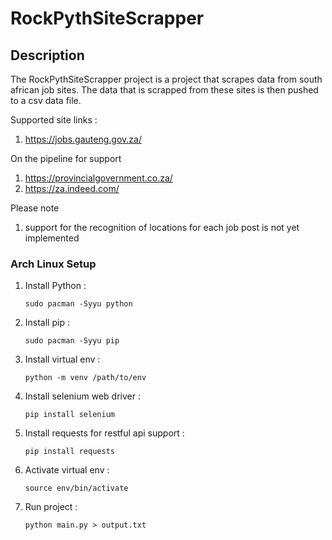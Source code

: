 # RockPythSiteScrapper

## Description
The RockPythSiteScrapper project is a project that scrapes data from south african job sites.
The data that is scrapped from these sites is then pushed to a csv data file.

Supported site links : 
1. https://jobs.gauteng.gov.za/

On the pipeline for support
1. https://provincialgovernment.co.za/
2. https://za.indeed.com/

Please note
1. support for the recognition of locations for each job post is not yet implemented

### Arch Linux Setup
1. Install Python :
     ```
     sudo pacman -Syyu python
     ```
2. Install pip :
   ```
   sudo pacman -Syyu pip
   ```
3. Install virtual env :
   ```
   python -m venv /path/to/env
   ```
4. Install selenium web driver :
   ```
   pip install selenium
   ```
5. Install requests for restful api support :
   ```
   pip install requests
   ```
6. Activate virtual env :
   ```
   source env/bin/activate
   ```
7. Run project :
   ```
   python main.py > output.txt
   ```
